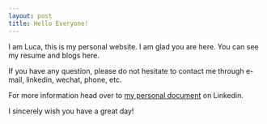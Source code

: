 ```yaml
---
layout: post
title: Hello Everyone!
---
```


I am Luca, this is my personal website. I am glad you are here. You can see my resume and blogs here. 

If you have any question, please do not hesitate to contact me through e-mail, linkedin, wechat, phone, etc. 

For more information head over to [my personal document](https://www.linkedin.com/in/luke-ho-bab382195/) on Linkedin.

I sincerely wish you have a great day!
